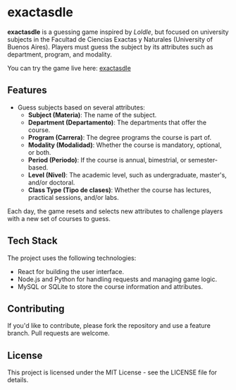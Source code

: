 # exactasdle

**exactasdle** is a guessing game inspired by *Loldle*, but focused on university subjects in the Facultad de Ciencias Exactas y Naturales (University of Buenos Aires). Players must guess the subject by its attributes such as department, program, and modality.

You can try the game live here: [exactasdle](https://exactas.net)

## Features

- Guess subjects based on several attributes:  
  - **Subject (Materia)**: The name of the subject.
  - **Department (Departamento)**: The departments that offer the course.
  - **Program (Carrera)**: The degree programs the course is part of.
  - **Modality (Modalidad)**: Whether the course is mandatory, optional, or both.
  - **Period (Periodo)**: If the course is annual, bimestrial, or semester-based.
  - **Level (Nivel)**: The academic level, such as undergraduate, master's, and/or doctoral.
  - **Class Type (Tipo de clases)**: Whether the course has lectures, practical sessions, and/or labs.

Each day, the game resets and selects new attributes to challenge players with a new set of courses to guess.

## Tech Stack

The project uses the following technologies:

- React for building the user interface.
- Node.js and Python for handling requests and managing game logic.
- MySQL or SQLite to store the course information and attributes.

##  Contributing
If you'd like to contribute, please fork the repository and use a feature branch. Pull requests are welcome.

## License
This project is licensed under the MIT License - see the LICENSE file for details.